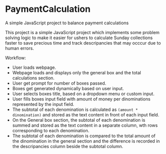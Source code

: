 # PaymentCalculation
A simple JavaScript project to balance payment calculations

This project is a simple JavaScript project which implements some problem solving logic to make it easier for ushers to calculate Sunday collections faster to save precious time and track descripancies that may occcur due to human errors.

Workflow:
* User loads webpage.
* Webpage loads and displays only the general box and the total calculations section.
* User get prompt for number of boxes passed.
* Boxes get generated dynamically based on user input.
* User selects boxes title, based on a dropdown menu or custom input.
* User fills boxes input field with amount of money per dinominations represented by the input field.
* The subtotal of each denomination is calculated as `(amount * dinomination)` and stored as the text content in front of each input field.
* On the General box section, the subtotal of each denomination is summed and stored as the text content in a separate column, wth rows corresponding to each denomination.
* The subtotal of each denomination is compared to the total amount of the dinomination in the general section and the difference is recorded in the descripancies column beside the subtotal column.